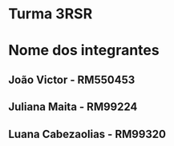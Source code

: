 # Turma 3RSR
# Nome dos integrantes

## João Victor - RM550453
## Juliana Maita - RM99224
## Luana Cabezaolias - RM99320
